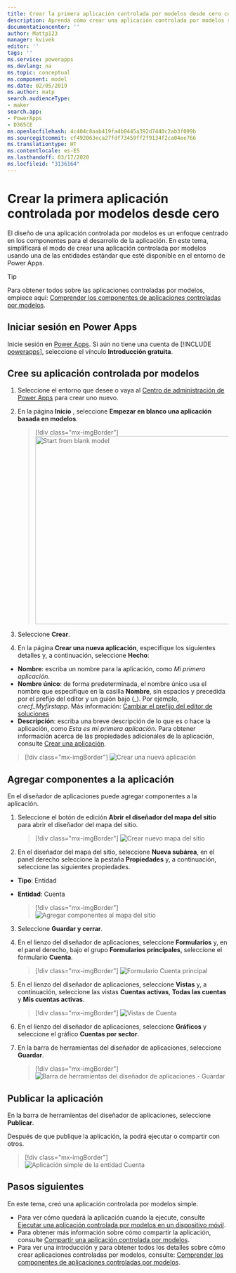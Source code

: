 ```yaml
---
title: Crear la primera aplicación controlada por modelos desde cero con Power Apps | Microsoft Docs
description: Aprenda cómo crear una aplicación controlada por modelos simple
documentationcenter: ''
author: Mattp123
manager: kvivek
editor: ''
tags: ''
ms.service: powerapps
ms.devlang: na
ms.topic: conceptual
ms.component: model
ms.date: 02/05/2019
ms.author: matp
search.audienceType:
- maker
search.app:
- PowerApps
- D365CE
ms.openlocfilehash: 4c404c8aab419fa4b0445a392d7440c2ab3f099b
ms.sourcegitcommit: cf492063eca27fdf73459ff2f9134f2ca04ee766
ms.translationtype: HT
ms.contentlocale: es-ES
ms.lasthandoff: 03/17/2020
ms.locfileid: "3136164"
---
```

# <a name="build-your-first-model-driven-app-from-scratch"></a>Crear la primera aplicación controlada por modelos desde cero
El diseño de una aplicación controlada por modelos es un enfoque centrado en los componentes para el desarrollo de la aplicación. En este tema, simplificará el modo de crear una aplicación controlada por modelos usando una de las entidades estándar que esté disponible en el entorno de Power Apps.

> [!TIP]
> Para obtener todos sobre las aplicaciones controladas por modelos, empiece aquí: [Comprender los componentes de aplicaciones controladas por modelos](model-driven-app-components.md). 

## <a name="sign-in-to-power-apps"></a>Iniciar sesión en Power Apps
Inicie sesión en [Power Apps](https://make.powerapps.com/). Si aún no tiene una cuenta de [!INCLUDE [powerapps](../../includes/powerapps.md)], seleccione el vínculo **Introducción gratuita**. 

## <a name="create-your-model-driven-app"></a>Cree su aplicación controlada por modelos

1.    Seleccione el entorno que desee o vaya al [Centro de administración de Power Apps](https://admin.powerapps.com/) para crear uno nuevo.

2.  En la página **Inicio** , seleccione **Empezar en blanco una aplicación basada en modelos**.

    > [!div class="mx-imgBorder"] 
    > <img src="media/build-first-model-driven-app/start-from-blank-model-driven.png" alt="Start from blank model" height="429" width="673">

3.  Seleccione **Crear**.

3.    En la página **Crear una nueva aplicación**, especifique los siguientes detalles y, a continuación, seleccione **Hecho**: 
  - **Nombre**: escriba un nombre para la aplicación, como *Mi primera aplicación*. 
  - **Nombre único**: de forma predeterminada, el nombre único usa el nombre que especifique en la casilla **Nombre**, sin espacios y precedida por el prefijo del editor y un guión bajo (_). Por ejemplo, *crecf_Myfirstapp*. Más información: [Cambiar el prefijo del editor de soluciones](../common-data-service/change-solution-publisher-prefix.md)
  - **Descripción**: escriba una breve descripción de lo que es o hace la aplicación, como *Esta es mi primera aplicación*.
Para obtener información acerca de las propiedades adicionales de la aplicación, consulte [Crear una aplicación](create-edit-app.md#create-an-app).

  > [!div class="mx-imgBorder"] 
  > ![Crear una nueva aplicación](media/create-new-app.png "Crear una nueva aplicación")

## <a name="add-components-to-your-app"></a>Agregar componentes a la aplicación
En el diseñador de aplicaciones puede agregar componentes a la aplicación.
1.    Seleccione el botón de edición **Abrir el diseñador del mapa del sitio** para abrir el diseñador del mapa del sitio.

      > [!div class="mx-imgBorder"] 
      > ![Crear nuevo mapa del sitio](media/build-first-model-driven-app/new-sitemap.png "Diseñador del mapa del sitio")

2.    En el diseñador del mapa del sitio, seleccione **Nueva subárea**, en el panel derecho seleccione la pestaña **Propiedades** y, a continuación, seleccione las siguientes propiedades.
  - **Tipo**: Entidad
  - **Entidad**: Cuenta

    > [!div class="mx-imgBorder"] 
    > ![Agregar componentes al mapa del sitio](media/build-first-model-driven-app/sitemap.png "Nueva subárea")

3.    Seleccione **Guardar y cerrar**.
4.    En el lienzo del diseñador de aplicaciones, seleccione **Formularios** y, en el panel derecho, bajo el grupo **Formularios principales**, seleccione el formulario **Cuenta**.

      > [!div class="mx-imgBorder"] 
      > ![Formulario Cuenta principal](media/build-first-model-driven-app/main-form.png "Formularios de aplicación")

5.    En el lienzo del diseñador de aplicaciones, seleccione **Vistas** y, a continuación, seleccione las vistas **Cuentas activas**, **Todas las cuentas** y **Mis cuentas activas**.<!-- All checkbox seems to be selected by default -->

      > [!div class="mx-imgBorder"] 
      > ![Vistas de Cuenta](media/build-first-model-driven-app/views.png "Vistas de aplicación")

6. En el lienzo del diseñador de aplicaciones, seleccione **Gráficos** y seleccione el gráfico **Cuentas por sector**.
7. En la barra de herramientas del diseñador de aplicaciones, seleccione **Guardar**.

      > [!div class="mx-imgBorder"] 
      > ![Barra de herramientas del diseñador de aplicaciones - Guardar](media/build-first-model-driven-app/app-designer-toolbar.png "Guardar la aplicación")
 
<!-- ##  Validate your app
This step checks for component dependencies that are required for the app to work, but haven't yet been added to the app. 

1. On the app designer canvas, select the component that indicates a dependency, such as the **Forms** component. Then, on the right-pane select the **Required** tab, expand **Entity Dependencies** and then select all required dependencies. 

    ![Add dependencies](media/build-first-model-driven-app/resolve-dependencies.png)

2. Select **Add Dependencies**.
3. On the app designer toolbar, select **Save**.  -->

## <a name="publish-your-app"></a>Publicar la aplicación
En la barra de herramientas del diseñador de aplicaciones, seleccione **Publicar**.

Después de que publique la aplicación, la podrá ejecutar o compartir con otros.

  > [!div class="mx-imgBorder"] 
  > ![Aplicación simple de la entidad Cuenta](media/build-first-model-driven-app/accounts-quickstart-app.png "Ejecutar la prueba")

## <a name="next-steps"></a>Pasos siguientes
En este tema, creó una aplicación controlada por modelos simple. 
- Para ver cómo quedará la aplicación cuando la ejecute, consulte [Ejecutar una aplicación controlada por modelos en un dispositivo móvil](../../user/run-app-client-model-driven.md).
- Para obtener más información sobre cómo compartir la aplicación, consulte [Compartir una aplicación controlada por modelos](share-model-driven-app.md).
- Para ver una introducción y para obtener todos los detalles sobre cómo crear aplicaciones controladas por modelos, consulte: [Comprender los componentes de aplicaciones controladas por modelos](model-driven-app-components.md).
